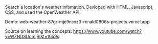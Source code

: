 Search a location's weather infomation. Devloped with HTML, Javascript, CSS, and used the OpenWeather API.

Demo: web-weather-87gr-mje9ncxz3-ronald0806s-projects.vercel.app

Source on learning the concepts: https://www.youtube.com/watch?v=WZNG8UomjSI&t=1059s 
